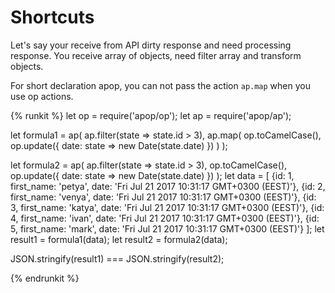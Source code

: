 #  Shortcuts

Let's say your receive from API dirty response and need processing response. You receive array of objects, need filter array and transform objects.

For short declaration apop, you can not pass the action `ap.map` when you use op actions.

{% runkit %}
let op = require('apop/op');
let ap = require('apop/ap');


let formula1 = ap(
    ap.filter(state => state.id > 3),
    ap.map(
        op.toCamelCase(),
        op.update({
            date: state => new Date(state.date)
        })
    )
);

let formula2 = ap(
    ap.filter(state => state.id > 3),
    op.toCamelCase(),
    op.update({
        date: state => new Date(state.date)
    })
);
let data = [
   {id: 1, first_name: 'petya', date: 'Fri Jul 21 2017 10:31:17 GMT+0300 (EEST)'},
   {id: 2, first_name: 'venya', date: 'Fri Jul 21 2017 10:31:17 GMT+0300 (EEST)'},
   {id: 3, first_name: 'katya', date: 'Fri Jul 21 2017 10:31:17 GMT+0300 (EEST)'},
   {id: 4, first_name: 'ivan', date: 'Fri Jul 21 2017 10:31:17 GMT+0300 (EEST)'},
   {id: 5, first_name: 'mark', date: 'Fri Jul 21 2017 10:31:17 GMT+0300 (EEST)'}
];
let result1 = formula1(data);
let result2 = formula2(data);

JSON.stringify(result1) === JSON.stringify(result2);

{% endrunkit %}